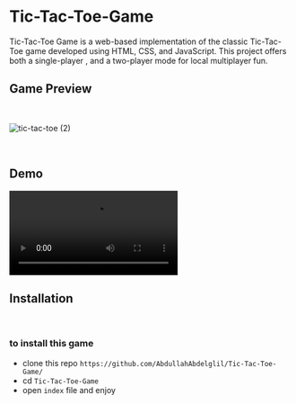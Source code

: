 # Tic-Tac-Toe-Game
Tic-Tac-Toe Game is a web-based implementation of the classic Tic-Tac-Toe game developed using HTML, CSS, and JavaScript. This project offers both a single-player , and a two-player mode for local multiplayer fun.

## Game Preview

<br>

![tic-tac-toe (2)](https://github.com/AbdullahAbdelglil/Tic-Tac-Toe-Game/assets/118194521/21a14eb0-162e-4c45-8518-15fa96fe8bea)

<br>

## Demo


![tic-tac-toe-game-demo](https://github-production-user-asset-6210df.s3.amazonaws.com/118194521/265830736-eacdfbe5-a029-498a-a4e4-48f24fff0fd8.mp4)


## Installation

<br>

### to install this game 
- clone this repo `https://github.com/AbdullahAbdelglil/Tic-Tac-Toe-Game/`
- cd `Tic-Tac-Toe-Game`
- open `index` file and enjoy 
